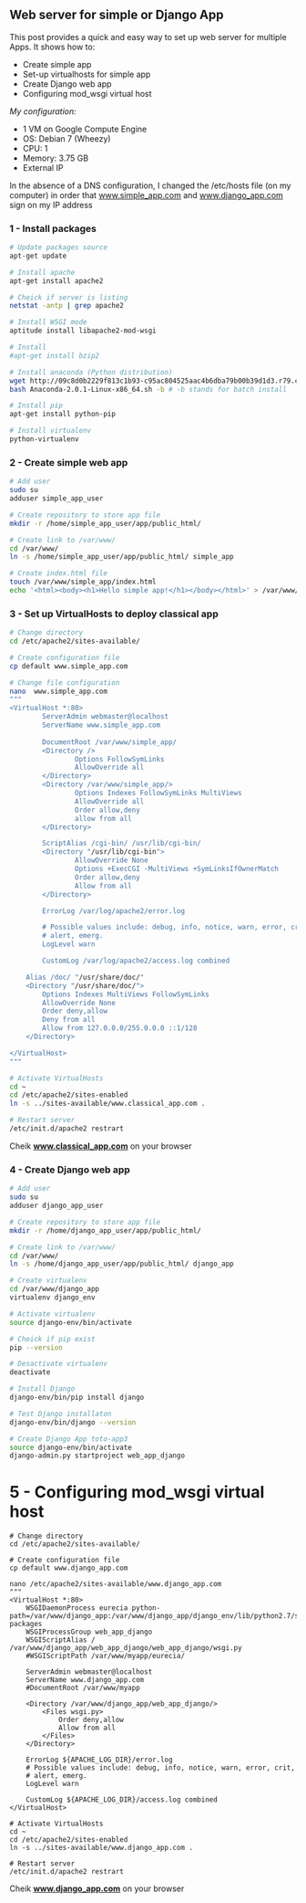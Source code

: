 ## Web server for simple or Django App
This post provides a quick and easy way to set up web server for multiple Apps. It shows how to:
- Create simple app
- Set-up virtualhosts for simple app
- Create Django web app
- Configuring mod_wsgi virtual host

_My configuration:_  
- 1 VM on Google Compute Engine  
- OS: Debian 7 (Wheezy)  
- CPU: 1  
- Memory: 3.75 GB  
- External IP  

In the absence of a DNS configuration, I changed the /etc/hosts file (on my computer) in order that www.simple_app.com and www.django_app.com sign on my IP address

### 1 - Install packages
```sh
# Update packages source
apt-get update

# Install apache 
apt-get install apache2

# Cheick if server is listing
netstat -antp | grep apache2

# Install WSGI mode
aptitude install libapache2-mod-wsgi

# Install 
#apt-get install bzip2

# Install anaconda (Python distribution)
wget http://09c8d0b2229f813c1b93-c95ac804525aac4b6dba79b00b39d1d3.r79.cf1.rackcdn.com/Anaconda-2.0.1-Linux-x86_64.sh
bash Anaconda-2.0.1-Linux-x86_64.sh -b # -b stands for batch install

# Install pip
apt-get install python-pip 

# Install virtualenv
python-virtualenv
```

### 2 - Create simple web app
```sh
# Add user
sudo su
adduser simple_app_user

# Create repository to store app file
mkdir -r /home/simple_app_user/app/public_html/

# Create link to /var/www/
cd /var/www/
ln -s /home/simple_app_user/app/public_html/ simple_app

# Create index.html file 
touch /var/www/simple_app/index.html
echo '<html><body><h1>Hello simple app!</h1></body></html>' > /var/www/simple_app/index.html
```

### 3 - Set up VirtualHosts to deploy classical app
```sh
# Change directory
cd /etc/apache2/sites-available/

# Create configuration file
cp default www.simple_app.com

# Change file configuration
nano  www.simple_app.com
"""
<VirtualHost *:80>
        ServerAdmin webmaster@localhost
        ServerName www.simple_app.com
        
        DocumentRoot /var/www/simple_app/
        <Directory />
                Options FollowSymLinks
                AllowOverride all 
        </Directory>
        <Directory /var/www/simple_app/>
                Options Indexes FollowSymLinks MultiViews
                AllowOverride all 
                Order allow,deny
                allow from all
        </Directory>

        ScriptAlias /cgi-bin/ /usr/lib/cgi-bin/
        <Directory "/usr/lib/cgi-bin">
                AllowOverride None
                Options +ExecCGI -MultiViews +SymLinksIfOwnerMatch
                Order allow,deny
                Allow from all
        </Directory>

        ErrorLog /var/log/apache2/error.log

        # Possible values include: debug, info, notice, warn, error, crit,
        # alert, emerg.
        LogLevel warn

        CustomLog /var/log/apache2/access.log combined

    Alias /doc/ "/usr/share/doc/"
    <Directory "/usr/share/doc/">
        Options Indexes MultiViews FollowSymLinks
        AllowOverride None
        Order deny,allow
        Deny from all
        Allow from 127.0.0.0/255.0.0.0 ::1/128
    </Directory>

</VirtualHost>
"""

# Activate VirtualHosts
cd ~
cd /etc/apache2/sites-enabled
ln -s ../sites-available/www.classical_app.com .

# Restart server
/etc/init.d/apache2 restrart
```
Cheik **www.classical_app.com** on your browser

### 4 - Create Django web app
```sh
# Add user
sudo su
adduser django_app_user

# Create repository to store app file
mkdir -r /home/django_app_user/app/public_html/

# Create link to /var/www/
cd /var/www/
ln -s /home/django_app_user/app/public_html/ django_app

# Create virtualenv
cd /var/www/django_app
virtualenv django_env

# Activate virtualenv
source django-env/bin/activate 

# Cheick if pip exist
pip --version

# Desactivate virtualenv
deactivate

# Install Django
django-env/bin/pip install django

# Test Django installaton
django-env/bin/django --version

# Create Django App toto-app3
source django-env/bin/activate
django-admin.py startproject web_app_django
```

# 5 - Configuring mod_wsgi virtual host
```
# Change directory
cd /etc/apache2/sites-available/

# Create configuration file
cp default www.django_app.com

nano /etc/apache2/sites-available/www.django_app.com
"""
<VirtualHost *:80>
    WSGIDaemonProcess eurecia python-path=/var/www/django_app:/var/www/django_app/django_env/lib/python2.7/site-packages
    WSGIProcessGroup web_app_django 
    WSGIScriptAlias / /var/www/django_app/web_app_django/web_app_django/wsgi.py 
    #WSGIScriptPath /var/www/myapp/eurecia/ 

    ServerAdmin webmaster@localhost 
    ServerName www.django_app.com 
    #DocumentRoot /var/www/myapp 

    <Directory /var/www/django_app/web_app_django/>
        <Files wsgi.py> 
            Order deny,allow 
            Allow from all 
        </Files> 
    </Directory> 

    ErrorLog ${APACHE_LOG_DIR}/error.log 
    # Possible values include: debug, info, notice, warn, error, crit, 
    # alert, emerg. 
    LogLevel warn 
    
    CustomLog ${APACHE_LOG_DIR}/access.log combined
</VirtualHost>

# Activate VirtualHosts
cd ~
cd /etc/apache2/sites-enabled
ln -s ../sites-available/www.django_app.com .

# Restart server
/etc/init.d/apache2 restrart
```

Cheik **www.django_app.com** on your browser




